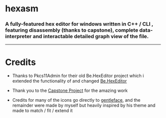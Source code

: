 #                                                                                                       hexasm

###                 A fully-featured hex editor for windows written in C++ / CLI , featuring disassembly (thanks to capstone), complete data-interpreter and interactable detailed graph view of the file.

---------------------------------------------------------------------------------------------------------------------------------------------------------------------------------------------------------------------------------------------------------------------------------



# Credits

* Thanks to Pkcs11Admin for their old Be.HexEditor project which i extended the functionality of and changed [Be.HexEditor]([https://github.com/capstone-engine/capstone](https://github.com/Pkcs11Admin/Be.HexEditor))

* Thank you to the [Capstone Project](https://github.com/capstone-engine/capstone) for the amazing work

* Credits for many of the icons go directly to [gentleface](http://gentleface.com/), and the remainder were made by myself but heavily inspired by his theme and made to match / fit / extend it
